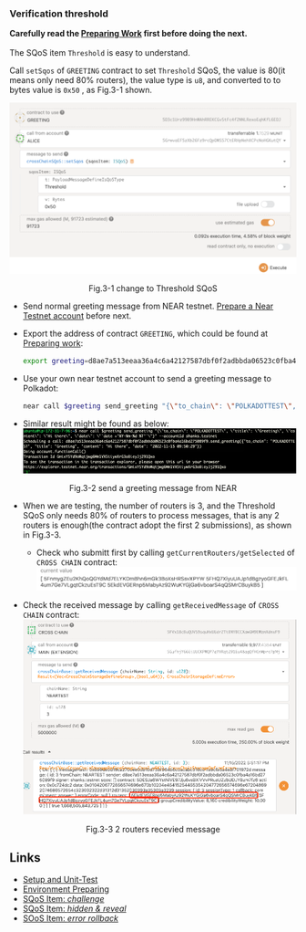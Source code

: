 ### Verification threshold

**Carefully read the [Preparing Work](./README.md) first before doing the next.**  
<br>
The SQoS item `Threshold` is easy to understand.  

Call `setSqos` of `GREETING` contract to set `Threshold` SQoS, the value is 80(it means only need 80% routers), the value type is `u8`,  and converted to to bytes value is `0x50` , as Fig.3-1 shown. 

![img](../assets/3-1.png)
<p align="center">Fig.3-1 change to Threshold SQoS</p>

* Send normal greeting message from NEAR testnet. [Prepare a Near Testnet account](https://docs.near.org/concepts/basics/accounts/creating-accounts) before next.

* Export the address of contract `GREETING`, which could be found at [Preparing work](./README.md#polkadot-testnet-contract-address):  
    ```sh
    export greeting=d8ae7a513eeaa36a4c6a42127587dbf0f2adbbda06523c0fba4a16bd275089f9
    ```
* Use your own near testnet account to send a greeting message to Polkadot:  
    ```sh
    ​near call $greeting send_greeting "{\"to_chain\": \"POLKADOTTEST\", \"title\": \"Greeting\", \"content\": \"Hi there\", \"date\": \"`date +'%Y-%m-%d %T'`\"}" --accountId YOU_NEAR_TEST_ACCOUNT
    ```

* Similar result might be found as below:  
![img](../assets/3-2.png)
<p align="center">Fig.3-2 send a greeting message from NEAR</p>

* When we are testing, the number of routers is 3, and the Threshold SQoS only needs 80% of routers to process messages, that is any 2 routers is enough(the contract adopt the first 2 submissions), as shown in Fig.3-3.
    * Check who submitt first by calling `getCurrentRouters/getSelected` of `CROSS CHAIN` contract:  
![img](../assets/3-3-1.png)

* Check the received message by calling `getReceivedMessage` of `CROSS CHAIN` contract:  
![img](../assets/3-3-2.png)
<p align="center">Fig.3-3 2 routers recevied message</p>

## Links
* [Setup and Unit-Test](./README.md#setup)
* [Environment Preparing](./README.md#test-environment)
* [SQoS Item: *challenge*](./item-challenge.md)
* [SQoS Item: *hidden & reveal*](./item-hidden-reveal.md)
* [SOoS Item: *error rollback*](./item-error-rollback.md)
